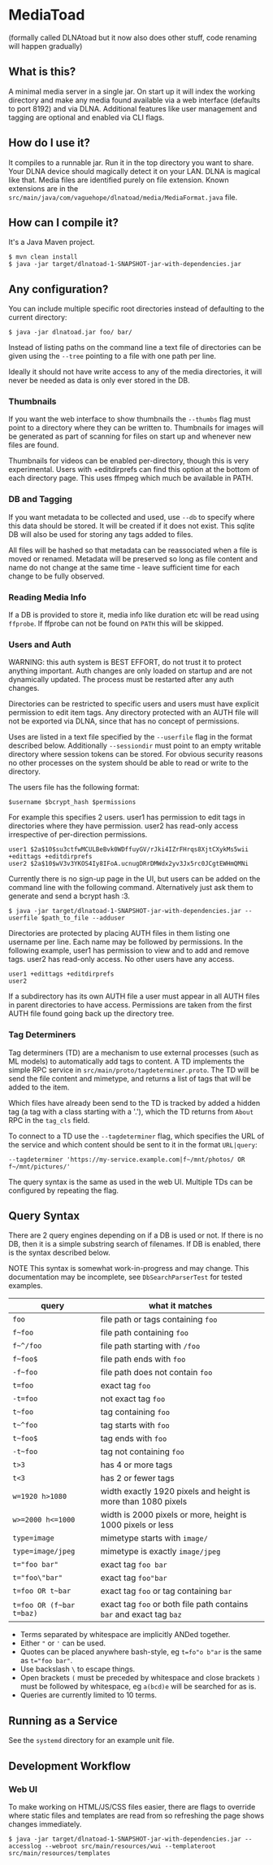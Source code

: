 MediaToad
=========

(formally called DLNAtoad but it now also does other stuff, code renaming will
happen gradually)

What is this?
-------------

A minimal media server in a single jar. On start up it will index the working
directory and make any media found available via a web interface (defaults to
port 8192) and via DLNA.  Additional features like user management and tagging
are optional and enabled via CLI flags.

How do I use it?
----------------

It compiles to a runnable jar. Run it in the top directory you want to share.
Your DLNA device should magically detect it on your LAN. DLNA is magical like
that. Media files are identified purely on file extension. Known extensions are
in the `src/main/java/com/vaguehope/dlnatoad/media/MediaFormat.java` file.

How can I compile it?
---------------------

It's a Java Maven project.

```shell
$ mvn clean install
$ java -jar target/dlnatoad-1-SNAPSHOT-jar-with-dependencies.jar
```

Any configuration?
------------------

You can include multiple specific root directories instead of defaulting to the
current directory:

```shell
$ java -jar dlnatoad.jar foo/ bar/
```

Instead of listing paths on the command line a text file of directories can be
given using the `--tree` pointing to a file with one path per line.

Ideally it should not have write access to any of the media directories, it will
never be needed as data is only ever stored in the DB.

### Thumbnails

If you want the web interface to show thumbnails the `--thumbs` flag must point
to a directory where they can be written to.  Thumbnails for images will be
generated as part of scanning for files on start up and whenever new files are
found.

Thumbnails for videos can be enabled per-directory, though this is very
experimental.  Users with +editdirprefs can find this option at the bottom of
each directory page.  This uses ffmpeg which much be available in PATH.

### DB and Tagging

If you want metadata to be collected and used, use `--db` to specify where this
data should be stored.  It will be created if it does not exist.  This sqlite DB
will also be used for storing any tags added to files.

All files will be hashed so that metadata can be reassociated when a file is
moved or renamed.  Metadata will be preserved so long as file content and name
do not change at the same time - leave sufficient time for each change to be
fully observed.

### Reading Media Info

If a DB is provided to store it, media info like duration etc will be read using
`ffprobe`.  If ffprobe can not be found on `PATH` this will be skipped.

### Users and Auth

WARNING: this auth system is BEST EFFORT, do not trust it to protect anything
important.  Auth changes are only loaded on startup and are not dynamically
updated.  The process must be restarted after any auth changes.

Directories can be restricted to specific users and users must have explicit
permission to edit item tags.  Any directory protected with an AUTH file will
not be exported via DLNA, since that has no concept of permissions.

Uses are listed in a text file specified by the `--userfile` flag in the format
described below.  Additionally `--sessiondir` must point to an empty writable
directory where session tokens can be stored.  For obvious security reasons no
other processes on the system should be able to read or write to the directory.

The users file has the following format:

```
$username $bcrypt_hash $permissions
```

For example this specifies 2 users.  user1 has permission to edit tags in
directories where they have permission.  user2 has read-only access irrespective
of per-direction permissions.

```
user1 $2a$10$su3ctfwMCULBeBvk0WDffuyGV/rJki4IZrFHrqs8XjtCXykMs5wii +edittags +editdirprefs
user2 $2a$10$wV3v3YKOS4Iy8IFoA.ucnugDRrDMWdx2yv3Jx5rc0JCgtEWHmQMNi
```

Currently there is no sign-up page in the UI, but users can be added on the
command line with the following command.  Alternatively just ask them to
generate and send a bcrypt hash :3.

```
$ java -jar target/dlnatoad-1-SNAPSHOT-jar-with-dependencies.jar --userfile $path_to_file --adduser
```

Directories are protected by placing AUTH files in them listing one username per
line.  Each name may be followed by permissions.  In the following example,
user1 has permission to view and to add and remove tags.  user2 has read-only
access.  No other users have any access.

```
user1 +edittags +editdirprefs
user2
```

If a subdirectory has its own AUTH file a user must appear in all AUTH files in
parent directories to have access.  Permissions are taken from the first AUTH
file found going back up the directory tree.

### Tag Determiners

Tag determiners (TD) are a mechanism to use external processes (such as ML
models) to automatically add tags to content.  A TD implements the simple RPC
service in `src/main/proto/tagdeterminer.proto`.  The TD will be send the file
content and mimetype, and returns a list of tags that will be added to the item.

Which files have already been send to the TD is tracked by added a hidden tag (a
tag with a class starting with a '.'), which the TD returns from `About` RPC in
the `tag_cls` field.

To connect to a TD use the `--tagdeterminer` flag, which specifies the URL of
the service and which content should be sent to it in the format `URL|query`:

```
--tagdeterminer 'https://my-service.example.com|f~/mnt/photos/ OR f~/mnt/pictures/'
```

The query syntax is the same as used in the web UI.  Multiple TDs can be
configured by repeating the flag.

Query Syntax
------------

There are 2 query engines depending on if a DB is used or not.  If there is no
DB, then it is a simple substring search of filenames.  If DB is enabled, there
is the syntax described below.

NOTE This syntax is somewhat work-in-progress and may change.  This
documentation may be incomplete, see `DbSearchParserTest` for tested examples.

| query                    | what it matches |
| ---                      | --- |
| `foo`                    | file path or tags containing `foo` |
| `f~foo`                  | file path containing `foo`|
| `f~^/foo`                | file path starting with `/foo`|
| `f~foo$`                 | file path ends with `foo`|
| `-f~foo`                 | file path does not contain `foo` |
| `t=foo`                  | exact tag `foo` |
| `-t=foo`                 | not exact tag `foo` |
| `t~foo`                  | tag containing `foo` |
| `t~^foo`                 | tag starts with `foo` |
| `t~foo$`                 | tag ends with `foo` |
| `-t~foo`                 | tag not containing `foo` |
| `t>3`                    | has 4 or more tags |
| `t<3`                    | has 2 or fewer tags |
| `w=1920 h>1080`          | width exactly 1920 pixels and height is more than 1080 pixels |
| `w>=2000 h<=1000`        | width is 2000 pixels or more, height is 1000 pixels or less |
| `type=image`             | mimetype starts with `image/` |
| `type=image/jpeg`        | mimetype is exactly `image/jpeg` |
| `t="foo bar"`            | exact tag `foo bar` |
| `t="foo\"bar"`           | exact tag `foo"bar` |
| `t=foo OR t~bar`         | exact tag `foo` or tag containing `bar` |
| `t=foo OR (f~bar t=baz)` | exact tag `foo` or both file path contains `bar` and exact tag `baz` |

* Terms separated by whitespace are implicitly ANDed together.
* Either `"` or `'` can be used.
* Quotes can be placed anywhere bash-style, eg `t=fo"o b"ar` is the same as
  `t="foo bar"`.
* Use backslash `\` to escape things.
* Open brackets `(` must be preceded by whitespace and close brackets `)` must
  be followed by whitespace,  eg `a(bcd)e` will be searched for as is.
* Queries are currently limited to 10 terms.


Running as a Service
--------------------

See the `systemd` directory for an example unit file.

Development Workflow
--------------------

### Web UI

To make working on HTML/JS/CSS files easier, there are flags to override where
static files and templates are read from so refreshing the page shows changes
immediately.

```
$ java -jar target/dlnatoad-1-SNAPSHOT-jar-with-dependencies.jar --accesslog --webroot src/main/resources/wui --templateroot src/main/resources/templates
```

<!-- vim: textwidth=80 noautoindent nocindent
-->
